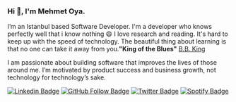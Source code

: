 ### Hi 👋, I'm Mehmet Oya.

I’m an Istanbul based Software Developer. I'm a developer who knows perfectly well that i know nothing 😄 I love research and reading. It's hard to keep up with the speed of technology. The beautiful thing about learning is that no one can take it away from you.**"King of the Blues"**  [B.B. King](https://youtu.be/oavp_k4RAkc)

I am passionate about building software that improves the lives of those around me. I’m motivated by product success and business growth, not technology for technology’s sake.

[![Linkedin Badge](https://img.shields.io/badge/-Linkedin-blue?style=flat&logo=Linkedin&logoColor=white&link=https://www.linkedin.com/in/mehmetoya/)](https://www.linkedin.com/in/mehmetoya/) 
[![GitHub Follow Badge](https://img.shields.io/github/followers/mehmetoya?label=follow&style=social)](https://github.com/mehmetoya)
[![Twitter Badge](https://img.shields.io/badge/-Twitter-blue?style=flat&logo=Twitter&logoColor=white&link=https://twitter.com/mehmetoya)](https://twitter.com/mehmetoya) 
[![Spotify Badge](https://img.shields.io/badge/-Spotify-green?style=flat&logo=Spotify&logoColor=white&link=https://open.spotify.com/user/thebluesland)](https://open.spotify.com/user/thebluesland) 
<!--
**mehmetoya/mehmetoya** is a ✨ _special_ ✨ repository because its `README.md` (this file) appears on your GitHub profile.

Here are some ideas to get you started:

- 🔭 I’m currently working on ...
- 🌱 I’m currently learning ...
- 👯 I’m looking to collaborate on ...
- 🤔 I’m looking for help with ...
- 💬 Ask me about ...
- 📫 How to reach me: ...
- 😄 Pronouns: ...
- ⚡ Fun fact: ...
-->
